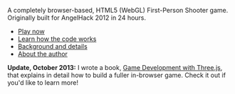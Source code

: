 A completely browser-based, HTML5 (WebGL) First-Person Shooter game. Originally built for AngelHack 2012 in 24 hours.

 - [Play now](http://icecreamyou.github.com/Nemesis/game.html)
 - [Learn how the code works](http://www.isaacsukin.com/news/2012/06/how-build-first-person-shooter-browser-threejs-and-webglhtml5-canvas)
 - [Background and details](http://icecreamyou.github.com/Nemesis/)
 - [About the author](http://www.isaacsukin.com/)

**Update, October 2013:** I wrote a book,
[Game Development with Three.js](http://www.packtpub.com/game-development-with-three-js/book),
that explains in detail how to build a fuller in-browser game.
Check it out if you'd like to learn more!
